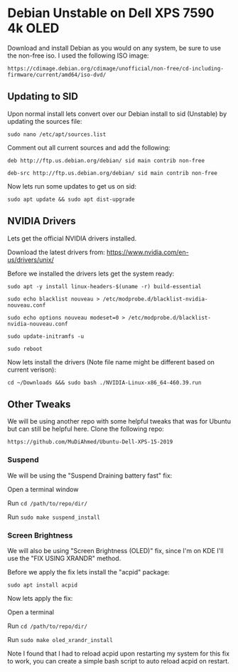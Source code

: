 # Debian Unstable on Dell XPS 7590 4k OLED

Download and install Debian as you would on any system, be sure to use the non-free iso. I used the following ISO image:

`https://cdimage.debian.org/cdimage/unofficial/non-free/cd-including-firmware/current/amd64/iso-dvd/`

## Updating to SID
Upon normal install lets convert over our Debian install to sid (Unstable) by updating the sources file:

`sudo nano /etc/apt/sources.list`

Comment out all current sources and add the following:

`deb http://ftp.us.debian.org/debian/ sid main contrib non-free`

`deb-src http://ftp.us.debian.org/debian/ sid main contrib non-free`

Now lets run some updates to get us on sid:

`sudo apt update && sudo apt dist-upgrade`

## NVIDIA Drivers
Lets get the official NVIDIA drivers installed.

Download the latest drivers from: https://www.nvidia.com/en-us/drivers/unix/

Before we installed the drivers lets get the system ready:

`sudo apt -y install linux-headers-$(uname -r) build-essential`


`sudo echo blacklist nouveau > /etc/modprobe.d/blacklist-nvidia-nouveau.conf
`

`sudo echo options nouveau modeset=0 > /etc/modprobe.d/blacklist-nvidia-nouveau.conf
`

`sudo update-initramfs -u
`

`sudo reboot`

Now lets install the drivers (Note file name might be different based on current verison):

`cd ~/Downloads &&& sudo bash ./NVIDIA-Linux-x86_64-460.39.run`

## Other Tweaks

We will be using another repo with some helpful tweaks that was for Ubuntu but can still be helpful here. Clone the following repo:

`https://github.com/MuDiAhmed/Ubuntu-Dell-XPS-15-2019`

### Suspend

We will be using the "Suspend Draining battery fast" fix:

Open a terminal window

Run `cd /path/to/repo/dir/`

Run `sudo make suspend_install`

### Screen Brightness

We will also be using "Screen Brightness (OLED)" fix, since I'm on KDE I'll use the "FIX USING XRANDR" method.

Before we apply the fix lets install the "acpid" package:

`sudo apt install acpid`

Now lets apply the fix:

Open a terminal

Run `cd /path/to/repo/dir/`

Run `sudo make oled_xrandr_install`

Note I found that I had to reload acpid upon restarting my system for this fix to work, you can create a simple bash script to auto reload acpid on restart.